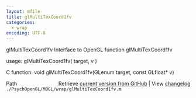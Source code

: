 ```yaml
---
layout: mfile
title: glMultiTexCoord1fv
categories:
  - wrap
encoding: UTF-8
---
```


glMultiTexCoord1fv  Interface to OpenGL function glMultiTexCoord1fv

usage:  glMultiTexCoord1fv( target, v )

C function:  void glMultiTexCoord1fv(GLenum target, const GLfloat\* v)


<div class="code_header" style="text-align:right;">
  <span style="float:left;">Path&nbsp;&nbsp;</span> <span class="counter">Retrieve <a href=
  "https://raw.github.com/Psychtoolbox-3/Psychtoolbox-3/beta/./PsychOpenGL/MOGL/wrap/glMultiTexCoord1fv.m">current version from GitHub</a> | View <a href=
  "https://github.com/Psychtoolbox-3/Psychtoolbox-3/commits/beta/./PsychOpenGL/MOGL/wrap/glMultiTexCoord1fv.m">changelog</a></span>
</div>
<div class="code">
  <code>./PsychOpenGL/MOGL/wrap/glMultiTexCoord1fv.m</code>
</div>
